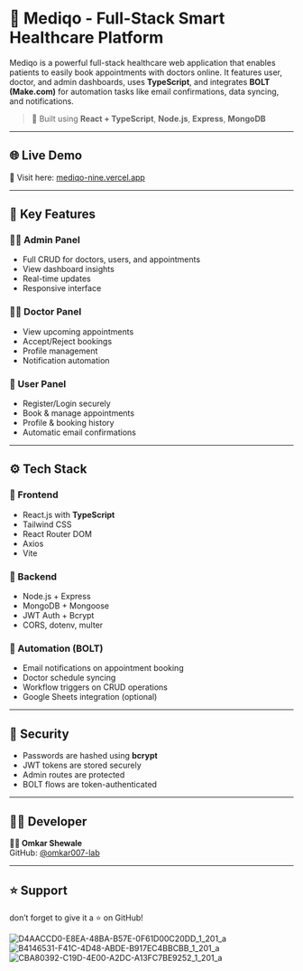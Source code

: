# 💊 Mediqo - Full-Stack Smart Healthcare Platform

Mediqo is a powerful full-stack healthcare web application that enables patients to easily book appointments with doctors online. It features user, doctor, and admin dashboards, uses **TypeScript**, and integrates **BOLT (Make.com)** for automation tasks like email confirmations, data syncing, and notifications.

> 🚀 Built using **React + TypeScript**, **Node.js**, **Express**, **MongoDB**

---

## 🌐 Live Demo

🔗 Visit here: [mediqo-nine.vercel.app](https://mediqo-nine.vercel.app)

---

## 🚀 Key Features

### 🧑‍💼 Admin Panel
- Full CRUD for doctors, users, and appointments
- View dashboard insights
- Real-time updates
- Responsive interface

### 👨‍⚕️ Doctor Panel
- View upcoming appointments
- Accept/Reject bookings
- Profile management
- Notification automation

### 👥 User Panel
- Register/Login securely
- Book & manage appointments
- Profile & booking history
- Automatic email confirmations

---

## ⚙️ Tech Stack

### 🔹 Frontend
- React.js with **TypeScript**
- Tailwind CSS
- React Router DOM
- Axios
- Vite

### 🔹 Backend
- Node.js + Express
- MongoDB + Mongoose
- JWT Auth + Bcrypt
- CORS, dotenv, multer

### 🔹 Automation (BOLT)
- Email notifications on appointment booking
- Doctor schedule syncing
- Workflow triggers on CRUD operations
- Google Sheets integration (optional)

---

## 🔐 Security

- Passwords are hashed using **bcrypt**
- JWT tokens are stored securely
- Admin routes are protected
- BOLT flows are token-authenticated

---

## 🙋‍♂️ Developer

**👨‍💻 Omkar Shewale**  
GitHub: [@omkar007-lab](https://github.com/omkar007-lab)

---

## ⭐ Support

don’t forget to give it a ⭐ on GitHub!

![D4AACCD0-E8EA-48BA-B57E-0F61D00C20DD_1_201_a](https://github.com/user-attachments/assets/8fd6dce9-9af4-4d99-9b85-d14d0c6fd3e9)
![B4146531-F41C-4D48-ABDE-B917EC4BBCBB_1_201_a](https://github.com/user-attachments/assets/5eeb754d-8e7b-45cd-bab0-0a4b04019331)
![CBA80392-C19D-4E00-A2DC-A13FC7BE9252_1_201_a](https://github.com/user-attachments/assets/9da5e992-1386-4a9d-884a-a63f0c45bcca)
